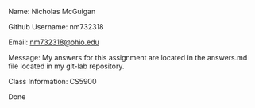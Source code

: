 Name:  Nicholas McGuigan

Github Username: nm732318

Email: nm732318@ohio.edu

Message: My answers for this assignment are located in the answers.md file located
in my git-lab repository. 

Class Information: CS5900

Done
